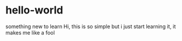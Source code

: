 # hello-world
something new to learn
Hi, this is so simple but i just start learning it, it makes me like a fool
